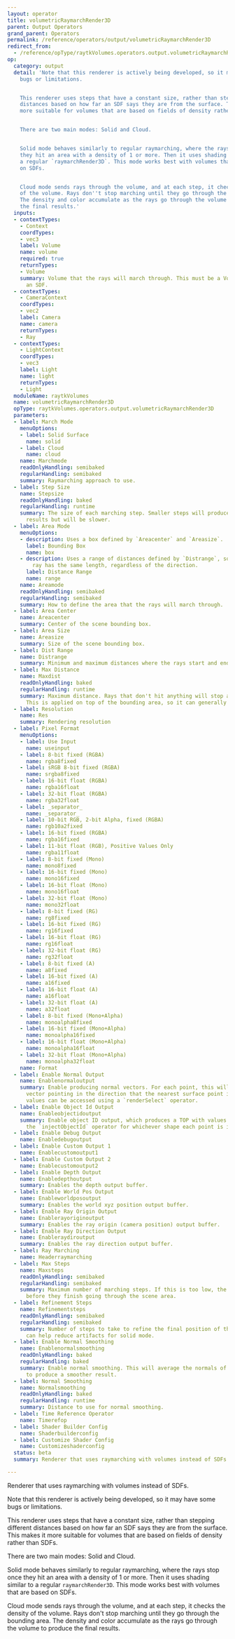 ```yaml
---
layout: operator
title: volumetricRaymarchRender3D
parent: Output Operators
grand_parent: Operators
permalink: /reference/operators/output/volumetricRaymarchRender3D
redirect_from:
  - /reference/opType/raytkVolumes.operators.output.volumetricRaymarchRender3D/
op:
  category: output
  detail: 'Note that this renderer is actively being developed, so it may have some
    bugs or limitations.


    This renderer uses steps that have a constant size, rather than stepping different
    distances based on how far an SDF says they are from the surface. This makes it
    more suitable for volumes that are based on fields of density rather than SDFs.


    There are two main modes: Solid and Cloud.


    Solid mode behaves similarly to regular raymarching, where the rays stop once
    they hit an area with a density of 1 or more. Then it uses shading similar to
    a regular `raymarchRender3D`. This mode works best with volumes that are based
    on SDFs.


    Cloud mode sends rays through the volume, and at each step, it checks the density
    of the volume. Rays don''t stop marching until they go through the bounding area.
    The density and color accumulate as the rays go through the volume to produce
    the final results.'
  inputs:
  - contextTypes:
    - Context
    coordTypes:
    - vec3
    label: Volume
    name: volume
    required: true
    returnTypes:
    - Volume
    summary: Volume that the rays will march through. This must be a Volume and not
      an SDF.
  - contextTypes:
    - CameraContext
    coordTypes:
    - vec2
    label: Camera
    name: camera
    returnTypes:
    - Ray
  - contextTypes:
    - LightContext
    coordTypes:
    - vec3
    label: Light
    name: light
    returnTypes:
    - Light
  moduleName: raytkVolumes
  name: volumetricRaymarchRender3D
  opType: raytkVolumes.operators.output.volumetricRaymarchRender3D
  parameters:
  - label: March Mode
    menuOptions:
    - label: Solid Surface
      name: solid
    - label: Cloud
      name: cloud
    name: Marchmode
    readOnlyHandling: semibaked
    regularHandling: semibaked
    summary: Raymarching approach to use.
  - label: Step Size
    name: Stepsize
    readOnlyHandling: baked
    regularHandling: runtime
    summary: The size of each marching step. Smaller steps will produce more accurate
      results but will be slower.
  - label: Area Mode
    menuOptions:
    - description: Uses a box defined by `Areacenter` and `Areasize`.
      label: Bounding Box
      name: box
    - description: Uses a range of distances defined by `Distrange`, so that each
        ray has the same length, regardless of the direction.
      label: Distance Range
      name: range
    name: Areamode
    readOnlyHandling: semibaked
    regularHandling: semibaked
    summary: How to define the area that the rays will march through.
  - label: Area Center
    name: Areacenter
    summary: Center of the scene bounding box.
  - label: Area Size
    name: Areasize
    summary: Size of the scene bounding box.
  - label: Dist Range
    name: Distrange
    summary: Minimum and maximum distances where the rays start and end.
  - label: Max Distance
    name: Maxdist
    readOnlyHandling: baked
    regularHandling: runtime
    summary: Maximum distance. Rays that don't hit anything will stop at this distance.
      This is applied on top of the bounding area, so it can generally be fairly high.
  - label: Resolution
    name: Res
    summary: Rendering resolution
  - label: Pixel Format
    menuOptions:
    - label: Use Input
      name: useinput
    - label: 8-bit fixed (RGBA)
      name: rgba8fixed
    - label: sRGB 8-bit fixed (RGBA)
      name: srgba8fixed
    - label: 16-bit float (RGBA)
      name: rgba16float
    - label: 32-bit float (RGBA)
      name: rgba32float
    - label: _separator_
      name: _separator_
    - label: 10-bit RGB, 2-bit Alpha, fixed (RGBA)
      name: rgb10a2fixed
    - label: 16-bit fixed (RGBA)
      name: rgba16fixed
    - label: 11-bit float (RGB), Positive Values Only
      name: rgba11float
    - label: 8-bit fixed (Mono)
      name: mono8fixed
    - label: 16-bit fixed (Mono)
      name: mono16fixed
    - label: 16-bit float (Mono)
      name: mono16float
    - label: 32-bit float (Mono)
      name: mono32float
    - label: 8-bit fixed (RG)
      name: rg8fixed
    - label: 16-bit fixed (RG)
      name: rg16fixed
    - label: 16-bit float (RG)
      name: rg16float
    - label: 32-bit float (RG)
      name: rg32float
    - label: 8-bit fixed (A)
      name: a8fixed
    - label: 16-bit fixed (A)
      name: a16fixed
    - label: 16-bit float (A)
      name: a16float
    - label: 32-bit float (A)
      name: a32float
    - label: 8-bit fixed (Mono+Alpha)
      name: monoalpha8fixed
    - label: 16-bit fixed (Mono+Alpha)
      name: monoalpha16fixed
    - label: 16-bit float (Mono+Alpha)
      name: monoalpha16float
    - label: 32-bit float (Mono+Alpha)
      name: monoalpha32float
    name: Format
  - label: Enable Normal Output
    name: Enablenormaloutput
    summary: Enable producing normal vectors. For each point, this will produce a
      vector pointing in the direction that the nearest surface point is facing. These
      values can be accessed using a `renderSelect` operator.
  - label: Enable Object Id Output
    name: Enableobjectidoutput
    summary: Enable object ID output, which produces a TOP with values assigned with
      the `injectObjectId` operator for whichever shape each point is inside.
  - label: Enable Debug Output
    name: Enabledebugoutput
  - label: Enable Custom Output 1
    name: Enablecustomoutput1
  - label: Enable Custom Output 2
    name: Enablecustomoutput2
  - label: Enable Depth Output
    name: Enabledepthoutput
    summary: Enables the depth output buffer.
  - label: Enable World Pos Output
    name: Enableworldposoutput
    summary: Enables the world xyz position output buffer.
  - label: Enable Ray Origin Output
    name: Enablerayoriginoutput
    summary: Enables the ray origin (camera position) output buffer.
  - label: Enable Ray Direction Output
    name: Enableraydiroutput
    summary: Enables the ray direction output buffer.
  - label: Ray Marching
    name: Headerraymarching
  - label: Max Steps
    name: Maxsteps
    readOnlyHandling: semibaked
    regularHandling: semibaked
    summary: Maximum number of marching steps. If this is too low, the rays may stop
      before they finish going through the scene area.
  - label: Refinement Steps
    name: Refinementsteps
    readOnlyHandling: semibaked
    regularHandling: semibaked
    summary: Number of steps to take to refine the final position of the ray. This
      can help reduce artifacts for solid mode.
  - label: Enable Normal Smoothing
    name: Enablenormalsmoothing
    readOnlyHandling: baked
    regularHandling: baked
    summary: Enable normal smoothing. This will average the normals of nearby points
      to produce a smoother result.
  - label: Normal Smoothing
    name: Normalsmoothing
    readOnlyHandling: baked
    regularHandling: runtime
    summary: Distance to use for normal smoothing.
  - label: Time Reference Operator
    name: Timerefop
  - label: Shader Builder Config
    name: Shaderbuilderconfig
  - label: Customize Shader Config
    name: Customizeshaderconfig
  status: beta
  summary: Renderer that uses raymarching with volumes instead of SDFs.

---
```



Renderer that uses raymarching with volumes instead of SDFs.

Note that this renderer is actively being developed, so it may have some bugs or limitations.

This renderer uses steps that have a constant size, rather than stepping different distances based on how far an SDF says they are from the surface. This makes it more suitable for volumes that are based on fields of density rather than SDFs.

There are two main modes: Solid and Cloud.

Solid mode behaves similarly to regular raymarching, where the rays stop once they hit an area with a density of 1 or more. Then it uses shading similar to a regular `raymarchRender3D`. This mode works best with volumes that are based on SDFs.

Cloud mode sends rays through the volume, and at each step, it checks the density of the volume. Rays don't stop marching until they go through the bounding area. The density and color accumulate as the rays go through the volume to produce the final results.